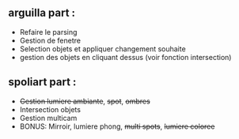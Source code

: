 ## arguilla part :
- Refaire le parsing
- Gestion de fenetre
- Selection objets et appliquer changement souhaite
- gestion des objets en cliquant dessus (voir fonction intersection)

## spoliart part :
- ~~Gestion lumiere ambiante~~, ~~spot~~, ~~ombres~~
- Intersection objets
- Gestion multicam
- BONUS: Mirroir, lumiere phong, ~~multi spots~~, ~~lumiere coloree~~
